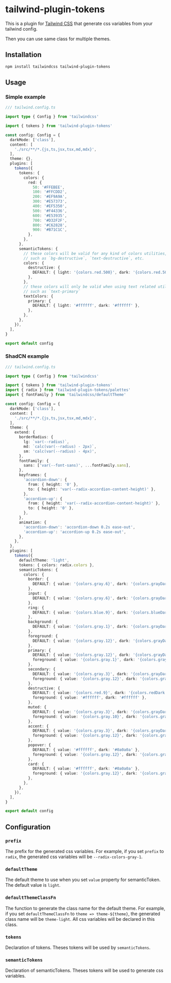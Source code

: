 # tailwind-plugin-tokens

This is a plugin for [Tailwind CSS](https://tailwindcss.com) that generate css variables from your tailwind config.

Then you can use same class for multiple themes.

## Installation

```bash
npm install tailwindcss tailwind-plugin-tokens
```

## Usage

### Simple example

```typescript
/// tailwind.config.ts

import type { Config } from 'tailwindcss'

import { tokens } from 'tailwind-plugin-tokens'

const config: Config = {
  darkMode: ['class'],
  content: [
    './src/**/*.{js,ts,jsx,tsx,md,mdx}',
  ],
  theme: {},
  plugins: [
    tokens({
      tokens: {
        colors: {
          red: {
            50: '#FFEBEE',
            100: '#FFCDD2',
            200: '#EF9A9A',
            300: '#E57373',
            400: '#EF5350',
            500: '#F44336',
            600: '#E53935',
            700: '#D32F2F',
            800: '#C62828',
            900: '#B71C1C',
          },
        },
      },
      semanticTokens: {
        // these colors will be valid for any kind of colors utilities,
        // such as `bg-destructive`, `text-destructive`, etc.
        colors: {
          destructive: {
            DEFAULT: { light: '{colors.red.500}', dark: '{colors.red.500}' },
          },
        },
        // these colors will only be valid when using text related utilities,
        // such as `text-primary`
        textColors: {
          primary: {
            DEFAULT: { light: '#ffffff', dark: '#ffffff' },
          },
        },
      },
    }),
  ],
}

export default config
```

### ShadCN example

```typescript
/// tailwind.config.ts

import type { Config } from 'tailwindcss'

import { tokens } from 'tailwind-plugin-tokens'
import { radix } from 'tailwind-plugin-tokens/palettes'
import { fontFamily } from 'tailwindcss/defaultTheme'

const config: Config = {
  darkMode: ['class'],
  content: [
    './src/**/*.{js,ts,jsx,tsx,md,mdx}',
  ],
  theme: {
    extend: {
      borderRadius: {
        lg: `var(--radius)`,
        md: `calc(var(--radius) - 2px)`,
        sm: 'calc(var(--radius) - 4px)',
      },
      fontFamily: {
        sans: ['var(--font-sans)', ...fontFamily.sans],
      },
      keyframes: {
        'accordion-down': {
          from: { height: '0' },
          to: { height: 'var(--radix-accordion-content-height)' },
        },
        'accordion-up': {
          from: { height: 'var(--radix-accordion-content-height)' },
          to: { height: '0' },
        },
      },
      animation: {
        'accordion-down': 'accordion-down 0.2s ease-out',
        'accordion-up': 'accordion-up 0.2s ease-out',
      },
    },
  },
  plugins: [
    tokens({
      defaultTheme: 'light',
      tokens: { colors: radix.colors },
      semanticTokens: {
        colors: {
          border: {
            DEFAULT: { value: '{colors.gray.6}', dark: '{colors.grayDark.6}' },
          },
          input: {
            DEFAULT: { value: '{colors.gray.6}', dark: '{colors.grayDark.6}' },
          },
          ring: {
            DEFAULT: { value: '{colors.blue.9}', dark: '{colors.blueDark.9}' },
          },
          background: {
            DEFAULT: { value: '{colors.gray.1}', dark: '{colors.grayDark.1}' },
          },
          foreground: {
            DEFAULT: { value: '{colors.gray.12}', dark: '{colors.grayDark.12}' },
          },
          primary: {
            DEFAULT: { value: '{colors.gray.12}', dark: '{colors.grayDark.12}' },
            foreground: { value: '{colors.gray.1}', dark: '{colors.grayDark.1}' },
          },
          secondary: {
            DEFAULT: { value: '{colors.gray.3}', dark: '{colors.grayDark.3}' },
            foreground: { value: '{colors.gray.12}', dark: '{colors.grayDark.12}' },
          },
          destructive: {
            DEFAULT: { value: '{colors.red.9}', dark: '{colors.redDark.9}' },
            foreground: { value: '#ffffff', dark: '#ffffff' },
          },
          muted: {
            DEFAULT: { value: '{colors.gray.3}', dark: '{colors.grayDark.3}' },
            foreground: { value: '{colors.gray.10}', dark: '{colors.grayDark.10}' },
          },
          accent: {
            DEFAULT: { value: '{colors.gray.3}', dark: '{colors.grayDark.3}' },
            foreground: { value: '{colors.gray.12}', dark: '{colors.grayDark.12}' },
          },
          popover: {
            DEFAULT: { value: '#ffffff', dark: '#0a0a0a' },
            foreground: { value: '{colors.gray.12}', dark: '{colors.grayDark.12}' },
          },
          card: {
            DEFAULT: { value: '#ffffff', dark: '#0a0a0a' },
            foreground: { value: '{colors.gray.12}', dark: '{colors.grayDark.12}' },
          },
        },
      },
    }),
  ],
}

export default config
```

## Configuration

### `prefix`

The prefix for the generated css variables. For example, if you set `prefix` to `radix`, the generated css variables will be `--radix-colors-gray-1`.

### `defaultTheme`

The default theme to use when you set `value` property for semanticToken. The default value is `light`.

### `defaultThemeClassFn`

The function to generate the class name for the default theme. For example, if you set `defaultThemeClassFn` to `theme => theme-${theme}`, the generated class name will be `theme-light`. All css variables will be declared in this class.

### `tokens`

Declaration of tokens. Theses tokens will be used by `semanticTokens`.

### `semanticTokens`

Declaration of semanticTokens. Theses tokens will be used to generate css variables.
